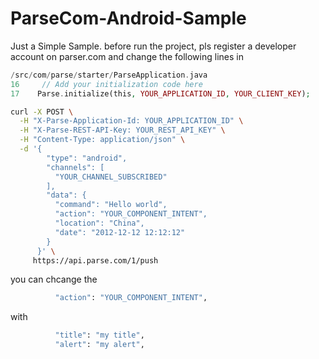 ParseCom-Android-Sample
=======================

Just a Simple Sample.
before run the project, pls register a developer account on parser.com
and change the  following lines in 

```php
/src/com/parse/starter/ParseApplication.java 
16     // Add your initialization code here
17    Parse.initialize(this, YOUR_APPLICATION_ID, YOUR_CLIENT_KEY);
```

```bash
curl -X POST \
  -H "X-Parse-Application-Id: YOUR_APPLICATION_ID" \
  -H "X-Parse-REST-API-Key: YOUR_REST_API_KEY" \
  -H "Content-Type: application/json" \
  -d '{
        "type": "android",
        "channels": [
          "YOUR_CHANNEL_SUBSCRIBED"
        ],
        "data": {
          "command": "Hello world",
          "action": "YOUR_COMPONENT_INTENT",
          "location": "China",
          "date": "2012-12-12 12:12:12"
        }
      }' \
     https://api.parse.com/1/push
```

you can chcange the 

```bash
          "action": "YOUR_COMPONENT_INTENT",
```

with 

```bash
          "title": "my title",
          "alert": "my alert",
```

